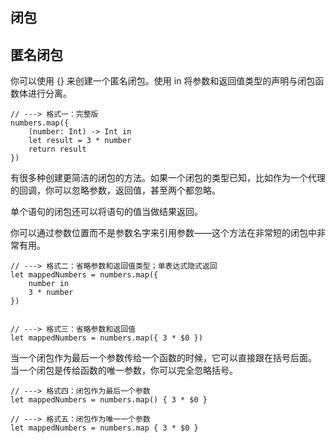 ## 闭包


## 匿名闭包

你可以使用 {} 来创建一个匿名闭包。使用 in 将参数和返回值类型的声明与闭包函数体进行分离。

```
// ---> 格式一：完整版
numbers.map({
    (number: Int) -> Int in
    let result = 3 * number
    return result
})
```

有很多种创建更简洁的闭包的方法。如果一个闭包的类型已知，比如作为一个代理的回调，你可以忽略参数，返回值，甚至两个都忽略。

单个语句的闭包还可以将语句的值当做结果返回。

你可以通过参数位置而不是参数名字来引用参数——这个方法在非常短的闭包中非常有用。

```
// ---> 格式二：省略参数和返回值类型；单表达式隐式返回
let mappedNumbers = numbers.map({
    number in
    3 * number 
})


// ---> 格式三：省略参数和返回值
let mappedNumbers = numbers.map({ 3 * $0 })
```

当一个闭包作为最后一个参数传给一个函数的时候，它可以直接跟在括号后面。
当一个闭包是传给函数的唯一参数，你可以完全忽略括号。

```
// ---> 格式四：闭包作为最后一个参数
let mappedNumbers = numbers.map() { 3 * $0 }

// ---> 格式五：闭包作为唯一一个参数
let mappedNumbers = numbers.map { 3 * $0 }
```
